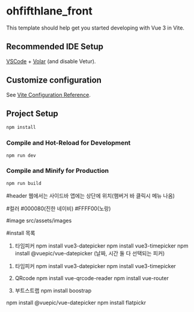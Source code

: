 # ohfifthlane_front

This template should help get you started developing with Vue 3 in Vite.

## Recommended IDE Setup

[VSCode](https://code.visualstudio.com/) + [Volar](https://marketplace.visualstudio.com/items?itemName=Vue.volar) (and disable Vetur).

## Customize configuration

See [Vite Configuration Reference](https://vite.dev/config/).

## Project Setup

```sh
npm install
```

### Compile and Hot-Reload for Development

```sh
npm run dev
```

### Compile and Minify for Production

```sh
npm run build
```

#header
웹에서는 사이드바
앱에는 상단에 위치(햄버거 바 클릭시 메뉴 나옴)

#컬러 #000080(진한 네이비) #FFFF00(노랑)

#image
src/assets/images

#install 목록
1) 타임피커
npm install vue3-datepicker
npm install vue3-timepicker
npm install @vuepic/vue-datepicker (날짜, 시간 둘 다 선택되는 피커)

1. 타임피커
   npm install vue3-datepicker
   npm install vue3-timepicker

2. QRcode
   npm install vue-qrcode-reader
   npm install vue-router

3. 부트스트랩
   npm install boostrap

npm install @vuepic/vue-datepicker
npm install flatpickr
